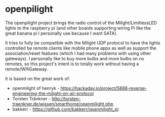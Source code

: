 # openpilight

The openpilight project brings the radio control of the Milight/LimitlessLED lights to the raspberry
pi (and other boards supporting wiring Pi like the great banana pi I personally use because I want SATA).

It tries to fully be compatible with the Milight UDP protocol to have the lights controlled be remote
clients like mobile phone apps as well as support the association/reset features (which I had many problems
with using other gateways). I personally like to buy more bulbs and more bulbs on no remotes, so this
project's intent is to totally work without having a remote/WifiGateway.

It is based on the great work of:
* openmlight of henryk - https://hackaday.io/project/5888-reverse-engineering-the-milight-on-air-protocol
* Torsten Tränkner - http://torsten-traenkner.de/wissen/smarthome/openmilight.php
* bakkerr - https://github.com/bakkerr/openmilight_pi
